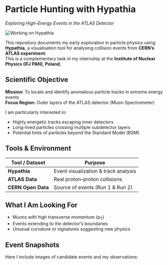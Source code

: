 # Particle Hunting with Hypathia  
*Exploring High-Energy Events in the ATLAS Detector*

![Working on Hypathia](Resources/working.png) <!-- Main image -->

This repository documents my early exploration in particle physics using **Hypathia**, a visualisation tool for analysing collision events from **CERN’s ATLAS experiment**.  
This is a complementary task in my internship at the **Institute of Nuclear Physics (IFJ PAN), Poland**, 

## Scientific Objective
**Mission:** To locate and identify anomalous particle tracks in extreme energy events  
**Focus Region:** Outer layers of the ATLAS detector (Muon Spectrometer)

I am particularly interested in:
- Highly energetic tracks escaping inner detectors  
- Long-lived particles crossing multiple subdetector layers  
- Potential hints of particles beyond the Standard Model (BSM)

## Tools & Environment
| Tool / Dataset     | Purpose                                 |
|--------------------|------------------------------------------|
| **Hypathia**       | Event visualization & track analysis     |
| **ATLAS Data**     | Real proton–proton collisions            |
| **CERN Open Data** | Source of events (Run 1 & Run 2)         |

## What I Am Looking For
- Muons with high transverse momentum (p<sub>T</sub>)  
- Events extending to the detector’s boundaries  
- Unusual curvature or signatures suggesting new physics

## Event Snapshots
Here I include images of candidate events and my observations:
